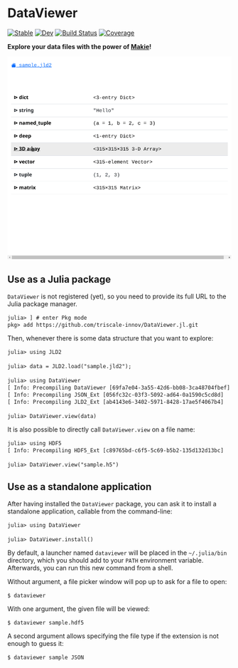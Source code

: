 # DataViewer

[![Stable](https://img.shields.io/badge/docs-stable-blue.svg)](https://triscale-innov.github.io/DataViewer.jl/stable/)
[![Dev](https://img.shields.io/badge/docs-dev-blue.svg)](https://triscale-innov.github.io/DataViewer.jl/dev/)
[![Build Status](https://github.com/triscale-innov/DataViewer.jl/actions/workflows/CI.yml/badge.svg?branch=main)](https://github.com/triscale-innov/DataViewer.jl/actions/workflows/CI.yml?query=branch%3Amain)
[![Coverage](https://codecov.io/gh/triscale-innov/DataViewer.jl/branch/main/graph/badge.svg)](https://codecov.io/gh/triscale-innov/DataViewer.jl)

**Explore your data files with the power of [Makie](https://docs.makie.org/stable/)!**

![](docs/screencast.gif)

## Use as a Julia package

`DataViewer` is not registered (yet), so you need to provide its full URL to the Julia package manager.

```julia-repl
julia> ] # enter Pkg mode
pkg> add https://github.com/triscale-innov/DataViewer.jl.git
```

Then, whenever there is some data structure that you want to explore:
```julia-repl
julia> using JLD2

julia> data = JLD2.load("sample.jld2");

julia> using DataViewer
[ Info: Precompiling DataViewer [69fa7e04-3a55-42d6-bb08-3ca48704fbef]
[ Info: Precompiling JSON_Ext [056fc32c-03f3-5092-ad64-0a1590c5cd8d]
[ Info: Precompiling JLD2_Ext [ab4143e6-3402-5971-8428-17ae5f4067b4]

julia> DataViewer.view(data)
```

It is also possible to directly call `DataViewer.view` on a file name:
```julia-repl
julia> using HDF5
[ Info: Precompiling HDF5_Ext [c89765bd-c6f5-5c69-b5b2-135d132d13bc]

julia> DataViewer.view("sample.h5")
```

## Use as a standalone application

After having installed the `DataViewer` package, you can ask it to install a standalone application, callable from the command-line:

```julia-repl
julia> using DataViewer

julia> DataViewer.install()
```

By default, a launcher named `dataviewer` will be placed in the `~/.julia/bin` directory, which you should add to your `PATH` environment variable. Afterwards, you can run this new command from a shell.

Without argument, a file picker window will pop up to ask for a file to open:
```shell
$ dataviewer
```

With one argument, the given file will be viewed:
```shell
$ dataviewer sample.hdf5
```

A second argument allows specifying the file type if the extension is not enough to guess it:
```shell
$ dataviewer sample JSON
```
